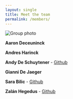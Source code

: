 ```yaml
---
layout: single
title: Meet the team
permalink: /members/
---
```


![Group photo](..\assets\images\group-photo.jpg)

**Aaron Deceuninck**

**Andres Harinck**

**Andy De Schuytener** - [Github](https://github.com/andyds1)

**Gianni De Jaeger**

**Sara Bilic** - [Github](https://github.com/SaraameliaB)

**Zalán Hegedus** - [Github](https://github.com/Widroach)
